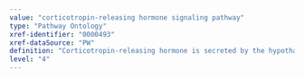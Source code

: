 ```yaml
---
value: "corticotropin-releasing hormone signaling pathway"
type: "Pathway Ontology"
xref-identifier: "0000493"
xref-dataSource: "PW"
definition: "Corticotropin-releasing hormone is secreted by the hypothalamus in response to stress or fear and signaling through its receptors stimulates secretion of corticotropic (adrenocorticotropic, ACTH) hormone by the anterior pituitary. ACTH is one of the cleavage products of pro-opiomelanocortin (POMC)."
level: "4"
---
```

